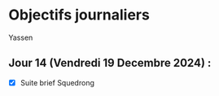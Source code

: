 # Objectifs journaliers

Yassen

## Jour 14 (Vendredi 19 Decembre 2024) :

- [x] Suite brief Squedrong
